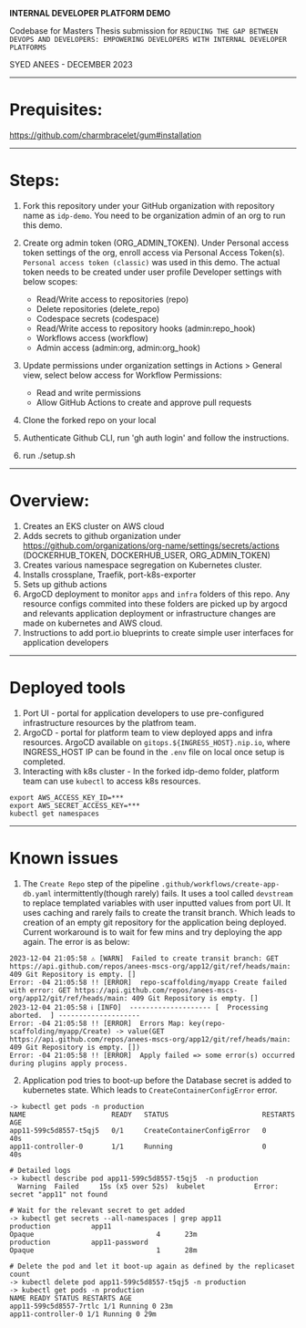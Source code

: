**INTERNAL DEVELOPER PLATFORM DEMO**

Codebase for Masters Thesis submission for `REDUCING THE GAP BETWEEN DEVOPS AND DEVELOPERS: EMPOWERING DEVELOPERS WITH INTERNAL DEVELOPER PLATFORMS`

SYED ANEES - DECEMBER 2023


---

# Prequisites:

https://github.com/charmbracelet/gum#installation

---

# Steps:

1. Fork this repository under your GitHub organization with repository name as `idp-demo`. You need to be organization admin of an org to run this demo.

2. Create org admin token (ORG_ADMIN_TOKEN). Under Personal access token settings of the org, enroll access via Personal Access Token(s). `Personal access token (classic)` was used in this demo.
   The actual token needs to be created under user profile Developer settings with below scopes:

   - Read/Write access to repositories (repo)
   - Delete repositories (delete_repo)
   - Codespace secrets (codespace)
   - Read/Write access to repository hooks (admin:repo_hook)
   - Workflows access (workflow)
   - Admin access (admin:org, admin:org_hook)


3. Update permissions under organization settings in Actions > General view,  select below access for Workflow Permissions:

   - Read and write permissions
   - Allow GitHub Actions to create and approve pull requests

4. Clone the forked repo on your local
5. Authenticate Github CLI, run 'gh auth login' and follow the instructions.
6. run ./setup.sh

---

# Overview:

1. Creates an EKS cluster on AWS cloud
2. Adds secrets to github organization under https://github.com/organizations/org-name/settings/secrets/actions (DOCKERHUB_TOKEN, DOCKERHUB_USER, ORG_ADMIN_TOKEN)
3. Creates various namespace segregation on Kubernetes cluster.
4. Installs crossplane, Traefik, port-k8s-exporter
5. Sets up github actions
6. ArgoCD deployment to monitor `apps` and `infra` folders of this repo. Any resource configs commited into these folders are picked up by argocd and relevants application deployment or infrastructure changes are made on kubernetes and AWS cloud.
7. Instructions to add port.io blueprints to create simple user interfaces for application developers

---

# Deployed tools

1. Port UI - portal for application developers to use pre-configured infrastructure resources by the platfrom team.
2. ArgoCD - portal for platform team to view deployed apps and infra resources. ArgoCD available on `gitops.${INGRESS_HOST}.nip.io`, where INGRESS_HOST IP can be found in the `.env` file on local once setup is completed.
3. Interacting with k8s cluster - In the forked idp-demo folder, platform team can use `kubectl` to access k8s resources.

```
export AWS_ACCESS_KEY_ID=***
export AWS_SECRET_ACCESS_KEY=***
kubectl get namespaces
```

---

# Known issues

1. The `Create Repo` step of the pipeline `.github/workflows/create-app-db.yaml` intermittently(though rarely) fails. It uses a tool called `devstream` to replace templated variables with user inputted values from port UI. It uses caching and rarely fails to create the transit branch. Which leads to creation of an empty git repository for the application being deployed.  Current workaround is to wait for few mins and try deploying the app again. The error is as below:

```
2023-12-04 21:05:58 ⚠ [WARN]  Failed to create transit branch: GET https://api.github.com/repos/anees-mscs-org/app12/git/ref/heads/main: 409 Git Repository is empty. []
Error: -04 21:05:58 !! [ERROR]  repo-scaffolding/myapp Create failed with error: GET https://api.github.com/repos/anees-mscs-org/app12/git/ref/heads/main: 409 Git Repository is empty. []
2023-12-04 21:05:58 ℹ [INFO]  -------------------- [  Processing aborted.  ] --------------------
Error: -04 21:05:58 !! [ERROR]  Errors Map: key(repo-scaffolding/myapp/Create) -> value(GET https://api.github.com/repos/anees-mscs-org/app12/git/ref/heads/main: 409 Git Repository is empty. [])
Error: -04 21:05:58 !! [ERROR]  Apply failed => some error(s) occurred during plugins apply process.
```

2. Application pod tries to boot-up before the Database secret is added to kubernetes state. Which leads to
   `CreateContainerConfigError` error.

```
-> kubectl get pods -n production
NAME                     READY   STATUS                       RESTARTS   AGE
app11-599c5d8557-t5qj5   0/1     CreateContainerConfigError   0          40s
app11-controller-0       1/1     Running                      0          40s
```

```
# Detailed logs
-> kubectl describe pod app11-599c5d8557-t5qj5  -n production
  Warning  Failed     15s (x5 over 52s)  kubelet            Error: secret "app11" not found
```

```
# Wait for the relevant secret to get added
-> kubectl get secrets --all-namespaces | grep app11
production          app11                                               Opaque                              4      23m
production          app11-password                                      Opaque                              1      28m
```

```
# Delete the pod and let it boot-up again as defined by the replicaset count
-> kubectl delete pod app11-599c5d8557-t5qj5 -n production
-> kubectl get pods -n production
NAME READY STATUS RESTARTS AGE
app11-599c5d8557-7rtlc 1/1 Running 0 23m
app11-controller-0 1/1 Running 0 29m
```
